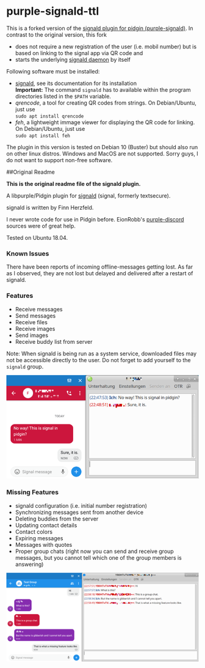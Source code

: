 # purple-signald-ttl

This is a forked version of the [signald plugin for pidgin (purple-signald)](https://github.com/hoehermann/libpurple-signald). In contrast to the original version, this fork 

* does not require a new registration of the user (i.e. mobil number) but is based on linking to the signal app via QR code and
* starts the underlying [signald daemon](https://git.callpipe.com/finn/signald) by itself

Following software must be installed:

* [signald](https://git.callpipe.com/finn/signald), see its documentation for its installation  
  **Important:** The command `signald` has to available within the program directories listed in the `$PATH` variable.
* *qrencode*, a tool for creating QR codes from strings. On Debian/Ubuntu, just use  
  `sudo apt install qrencode`
* *feh*, a lightweight immage viewer for displaying the QR code for linking. On Debian/Ubuntu, just use  
  `sudo apt install feh`

The plugin in this version is tested on Debian 10 (Buster) but should also run on other linux distros. Windows and MacOS are not supported. Sorry guys, I do not want to support non-free software.


##Original Readme

**This is the original readme file of the signald plugin.**

A libpurple/Pidgin plugin for [signald](https://git.callpipe.com/finn/signald) (signal, formerly textsecure).

signald is written by Finn Herzfeld.

I never wrote code for use in Pidgin before. EionRobb's [purple-discord](https://github.com/EionRobb/purple-discord) sources were of great help. 

Tested on Ubuntu 18.04.

### Known Issues

There have been reports of incoming offline-messages getting lost. As far as I observed, they are not lost but delayed and delivered after a restart of signald.

### Features

* Receive messages
* Send messages
* Receive files
* Receive images
* Send images
* Receive buddy list from server

Note: When signald is being run as a system service, downloaded files may not be accessible directly to the user. Do not forget to add yourself to the `signald` group.

![Instant Message](/instant_message.png?raw=true "Instant Message Screenshot")

### Missing Features

* signald configuration (i.e. initial number registration)
* Synchronizing messages sent from another device
* Deleting buddies from the server
* Updating contact details
* Contact colors
* Expiring messages
* Messages with quotes
* Proper group chats (right now you can send and receive group messages, but you cannot tell which one of the group members is answering)

![Group Chat](/groupchat.png?raw=true "Group Chat Screenshot")

